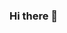 ### Hi there 👋

<!--
**erinl4/erinl4** is a ✨ _special_ ✨ repository because its `README.md` (this file) appears on your GitHub profile.

Here are some ideas to get you started:

- 🔭 I’m currently working on my bachelors in Computer Science and Behavioral Neuroscience
- 🌱 I’m currently learning BSL and ISL in Racket
- 👯 I'm looking to collabortate on cool beginner friendly projects
- 🤔 I’m looking for help with learning python and java
- 📫 How to reach me: lynch.erin@northeastern.edu
- 😄 Pronouns: She/her
- ⚡ Fun fact: I am originally from Ohio


Northeastern University 
Khoury Collge of Computer College

